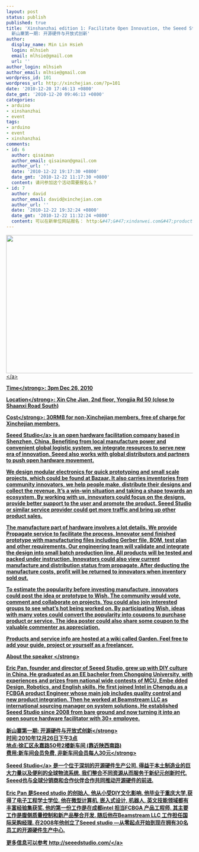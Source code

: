 ```yaml
---
layout: post
status: publish
published: true
title: 'Xinshanzhai edition 1: Facilitate Open Innovation, the Seeed Studio Approach
  新山寨第一期: 开源硬件与开放式创新'
author:
  display_name: Min Lin Hsieh
  login: mlhsieh
  email: mlhsie@gmail.com
  url: ''
author_login: mlhsieh
author_email: mlhsie@gmail.com
wordpress_id: 101
wordpress_url: http://xinchejian.com/?p=101
date: '2010-12-20 17:46:13 +0800'
date_gmt: '2010-12-20 09:46:13 +0800'
categories:
- arduino
- xinshanzhai
- event
tags:
- arduino
- event
- xinshanzhai
comments:
- id: 6
  author: qisaiman
  author_email: qisaiman@gmail.com
  author_url: ''
  date: '2010-12-22 19:17:30 +0800'
  date_gmt: '2010-12-22 11:17:30 +0800'
  content: 请问参加这个活动需要报名么？
- id: 7
  author: david
  author_email: david@xinchejian.com
  author_url: ''
  date: '2010-12-22 19:32:24 +0800'
  date_gmt: '2010-12-22 11:32:24 +0800'
  content: 可以在新单位网站报名： http:&#47;&#47;xindanwei.com&#47;products&#47;one-hour&#47;  选择30元的后加入购物车然后去结账，填写个人资料后到现场现金付款。
---
```

<p><a href="http:&#47;&#47;xinchejian.com&#47;?attachment_id=118" rel="attachment wp-att-118"><img src="http:&#47;&#47;xinchejian.com&#47;wp-content&#47;uploads&#47;2010&#47;12&#47;xinchejian-600.jpg" alt="" title="xinchejian-600" width="600" height="373" class="alignnone size-full wp-image-118" &#47;><&#47;a></p>
<p><strong>Time<&#47;strong>: 3pm Dec 26, 2010</p>
<p><strong>Location<&#47;strong>: Xin Che Jian, 2nd floor, Yongjia Rd 50 (close to Shaanxi Road South)</p>
<p><strong>Cost<&#47;strong>: 30RMB for non-Xinchejian members, free of charge for Xinchejian members.</p>
<p><a href="http:&#47;&#47;seeedstudio.com">Seeed Studio<&#47;a> is an open hardware facilitation company based in Shenzhen, China. Benefiting from local manufacture power and convenient global logistic system, we integrate resources to serve new era of innovation. Seeed also works with global distributors and partners to push open hardware movement.</p>
<p>We design modular electronics for quick prototyping and small scale projects, which could be found at Bazaar. It also carries inventories from community innovators, we help people make, distribute their designs and collect the revenue. It&rsquo;s a win-win situation and taking a shape towards an ecosystem. By working with us, innovators could focus on the designs, provide better support to the user and promote the product. Seeed Studio or similar service provider could get more traffic and bring up other product sales.</p>
<p>The manufacture part of hardware involves a lot details. We provide Propagate service to facilitate the process. Innovator send finished prototype with manufacturing files including Gerber file, BOM, test plan and other requirements. Our engineering team will validate and integrate the design into small batch production line. All products will be tested and packed under instruction. Innovators could also view current manufacture and distribution status from propagate. After deducting the manufacture costs, profit will be returned to innovators when inventory sold out.</p>
<p>To estimate the popularity before investing manufacture, innovators could post the idea or prototype to Wish. The community would vote, comment and collaborate on projects. You could also join interested groups to see what&rsquo;s hot being worked on. By participating Wish, ideas with many votes could convert the popularity into coupons to purchase product or service. The idea poster could also share some coupon to the valuable commenter as appreciation.</p>
<p>Products and service info are hosted at a wiki called Garden. Feel free to add your guide, project or yourself as a freelancer.</p>
<p><strong>About the speaker <&#47;strong></p>
<p>Eric Pan, founder and director of Seeed Studio, grew up with DIY culture in China. He graduated as an EE bachelor from Chongqing University, with experiences and prizes from national wide contests of MCU, Embe dded Design, Robotics, and English skills. He first joined Intel in Chengdu as a FCBGA product Engineer whose main job includes quality control and new product integration. Then he worked at Beamstream LLC as international sourcing manager on system solutions. He established Seeed Studio since 2008 from bare ground and now turning it into an open source hardware facilitator with 30+ employee.</p>
<p><strong>新山寨第一期: 开源硬件与开放式创新<&#47;strong><br />
时间:2010年12月26日下午3点<br />
地点:徐汇区永嘉路50号2楼新车间 (靠近陕西南路)<br />
费用:新车间会员免费, 非新车间会员每人30元<strong><&#47;strong></p>
<p><a href="http:&#47;&#47;seeedstudio.com">Seeed Studio<&#47;a> 是一个位于深圳的开源硬件生产公司. 得益于本土制造业的巨大力量以及便利的全球物流系统. 我们整合不同资源从而服务于新纪元创新时代. Seeed也与全球分销商和合作伙伴合作共同推动开源硬件的前进.</p>
<p>Eric Pan 是Seeed studio 的创始人, 他从小受DIY文化影响. 他毕业于重庆大学,获得了电子工程学士学位. 他在微型计算机, 嵌入式设计, 机器人, 英文技能领域都有丰富经验集获奖. 他的第一份工作是在成都intel 担当FCBGA 产品工程师. 其主要工作是腹侧质量控制和新产品整合开发. 随后他在Beamstream LLC 工作担任国际采购经理. 在2008年他创立了Seeed studio &mdash;从零起点开始到现在拥有30名员工的开源硬件生产中心.</p>
<p>更多信息可以参考&nbsp;<a href="http:&#47;&#47;seeedstudio.com&#47;" target="_blank">http:&#47;&#47;seeedstudio.com&#47;<&#47;a></p>
